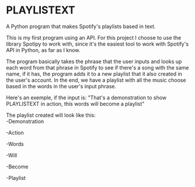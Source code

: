 # PLAYLISTEXT
A Python program that makes Spotify's playlists based in text.

This is my first program using an API. For this project I choose to use the library Spotipy to work with, since it's the easiest tool to work with Spotify's API in Python, as far as I know.

The program basically takes the phrase that the user inputs and looks up each word from that phrase in Spotify  to see if there's a song with the same name, if it has, the program adds it to a new playlist that it also created in the user's account. In the end, we have a playlist with all the music choose based in the words in the user's input phrase.

Here's an exemple, if the input is: "That's a demonstration to show PLAYLISTEXT in action, this words will become a playlist"

The playlist created will look like this:      
-Demonstration 

-Action 

-Words 

-Will 

-Become 

-Playlist

